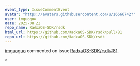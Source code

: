 ```yaml
---
event_type: IssueCommentEvent
avatar: "https://avatars.githubusercontent.com/u/16666742?"
user: imguoguo
date: 2025-08-22
repo_name: RadxaOS-SDK/rsdk
html_url: https://github.com/RadxaOS-SDK/rsdk/pull/81
repo_url: https://github.com/RadxaOS-SDK/rsdk
---
```


<a href='https://github.com/imguoguo' target='_blank'>imguoguo</a> commented on issue <a href='https://github.com/RadxaOS-SDK/rsdk/pull/81' target='_blank'>RadxaOS-SDK/rsdk#81</a>.

<small>> 